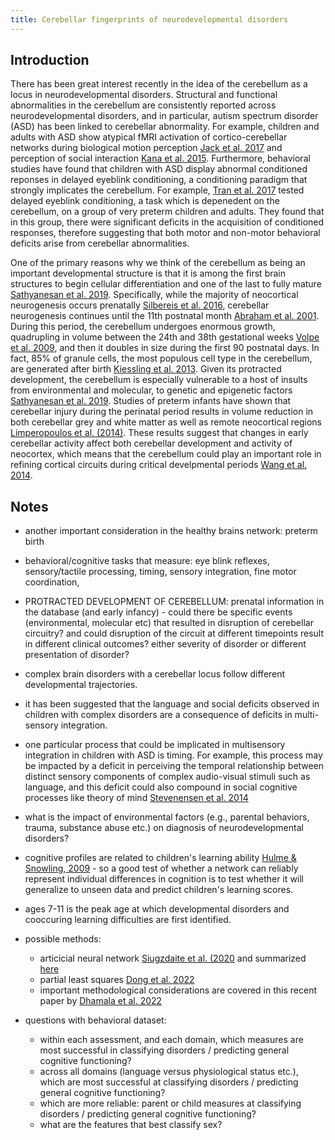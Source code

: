 ```yaml
---
title: Cerebellar fingerprints of neurodevelopmental disorders
---
```


## Introduction

There has been great interest recently in the idea of the cerebellum as a locus in neurodevelopmental disorders. Structural and functional abnormalities in the cerebellum are consistently reported across neurodevelopmental disorders, and in particular, autism spectrum disorder (ASD) has been linked to cerebellar abnormality. For example, children and adults with ASD show atypical fMRI activation of cortico-cerebellar networks during biological motion perception [Jack et al. 2017](https://onlinelibrary.wiley.com/doi/full/10.1002/hbm.23493) and perception of social interaction [Kana et al. 2015](https://molecularautism.biomedcentral.com/articles/10.1186/s13229-015-0052-x). Furthermore, behavioral studies have found that children with ASD display abnormal conditioned reponses in delayed eyeblink conditioning, a conditioning paradigm that strongly implicates the cerebellum. For example, [Tran et al. 2017](https://www.nature.com/articles/s41598-017-18316-8) tested delayed eyeblink conditioning, a task which is depenedent on the cerebellum, on a group of very preterm children and adults. They found that in this group, there were significant deficits in the acquisition of conditioned responses, therefore suggesting that both motor and non-motor behavioral deficits arise from cerebellar abnormalities. 

One of the primary reasons why we think of the cerebellum as being an important developmental structure is that it is among the first brain structures to begin cellular differentiation and one of the last to fully mature [Sathyanesan et al. 2019](https://www.nature.com/articles/s41583-019-0152-2). Specifically, while the majority of neocortical neurogenesis occurs prenatally [Silbereis et al. 2016](https://www.sciencedirect.com/science/article/pii/S0896627315010806), cerebellar neurogenesis continues until the 11th postnatal month [Abraham et al. 2001](https://www.sciencedirect.com/science/article/pii/S0736574800000654?casa_token=dMcPZdHIZOoAAAAA:MGOO1JArUKsSv7r5FaC8lLY7H4tKKsDGIATll-JkGAYzevx8Se_JVHOHWY6lfpNOrFUpyNQ). During this period, the cerebellum undergoes enormous growth, quadrupling in volume between the 24th and 38th gestational weeks [Volpe et al. 2009](https://journals.sagepub.com/doi/abs/10.1177/0883073809338067?casa_token=e6pL-0blYfoAAAAA%3AD80xYUIo60ahBWi0g0Avbc88Hh2cFW4P-VUtRp96j9PTrp1WLNaFQEXipNCinCwljysZoROfcQ&), and then it doubles in size during the first 90 postnatal days. In fact, 85% of granule cells, the most populous cell type in the cerebellum, are generated after birth [Kiessling et al. 2013](https://link.springer.com/article/10.1007/s00429-013-0565-z). Given its protracted development, the cerebellum is especially vulnerable to a host of insults from environmental and molecular, to genetic and epigenetic factors [Sathyanesan et al. 2019](https://www.nature.com/articles/s41583-019-0152-2). Studies of preterm infants have shown that cerebellar injury during the perinatal period results in volume reduction in both cerebellar grey and white matter as well as remote neocortical regions [Limperopoulos et al. (2014)](https://academic.oup.com/cercor/article/24/3/728/395452). These results suggest that changes in early cerebellar activity affect both cerebellar development and activity of neocortex, which means that the cerebellum could play an important role in refining cortical circuits during critical develpmental periods [Wang et al. 2014](https://www.sciencedirect.com/science/article/pii/S0896627314006278?via%3Dihub). 


## Notes
* another important consideration in the healthy brains network: preterm birth

* behavioral/cognitive tasks that measure: eye blink reflexes, sensory/tactile processing, timing, sensory integration, fine motor coordination,

* PROTRACTED DEVELOPMENT OF CEREBELLUM: prenatal information in the database (and early infancy) - could there be specific events (environmental, molecular etc) that resulted in disruption of cerebellar circuitry? and could disruption of the circuit at different timepoints result in different clinical outcomes? either severity of disorder or different presentation of disorder? 

* complex brain disorders with a cerebellar locus follow different developmental trajectories. 

* it has been suggested that the language and social deficits observed in children with complex disorders are a consequence of deficits in multi-sensory integration. 
* one particular process that could be implicated in multisensory integration in children with ASD is timing. For example, this process may be impacted by a deficit in perceiving the temporal relationship between distinct sensory components of complex audio-visual stimuli such as language, and this deficit could also compound in social cognitive processes like theory of mind [Stevenensen et al. 2014](https://www.jneurosci.org/content/34/3/691.short)

* what is the impact of environmental factors (e.g., parental behaviors, trauma, substance abuse etc.) on diagnosis of neurodevelopmental disorders? 

* cognitive profiles are related to children's learning ability [Hulme & Snowling, 2009](https://books.google.com/books?hl=en&lr=&id=GfahZ6HS1rYC&oi=fnd&pg=PR6&ots=1FQMuHF-Z0&sig=gqyGkSLAqepLuvurhC4WSzNE6nc#v=onepage&q&f=false) - so a good test of whether a network can reliably represent individual differences in cognition is to test whether it will generalize to unseen data and predict children's learning scores. 

* ages 7-11 is the peak age at which developmental disorders and cooccuring learning difficulties are first identified. 

* possible methods: 
    * articicial neural network [Siugzdaite et al. (2020](https://www.sciencedirect.com/science/article/pii/S0960982220301585) and summarized [here](../literature-review/development-translational-neuroimaging.md)
    * partial least squares [Dong et al. 2022](https://www.sciencedirect.com/science/article/pii/S2213158222002418)
    * important methodological considerations are covered in this recent paper by [Dhamala et al. 2022](https://www.sciencedirect.com/science/article/pii/S0006322322016328)

* questions with behavioral dataset: 
    * within each assessment, and each domain, which measures are most successful in classifying disorders / predicting general cognitive functioning? 
    * across all domains (language versus physiological status etc.), which are most successful at classifying disorders / predicting general cognitive functioning? 
    * which are more reliable: parent or child measures at classifying disorders / predicting general cognitive functioning? 
    * what are the features that best classify sex? 